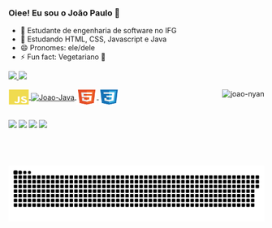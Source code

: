 ### Oiee! Eu sou o João Paulo 👋

- 🔭 Estudante de engenharia de software no IFG
- 🌱 Estudando HTML, CSS, Javascript e Java 
- 😄 Pronomes: ele/dele
- ⚡ Fun fact: Vegetariano 🌿

<div>
  <a href="https://github.com/JoaoPauloPach">
  <img height="170em" src="https://github-readme-stats.vercel.app/api?username=joaopaulopach&show_icons=true&theme=merko&include_all_commits=true&count_private=true"/>
  <img height="170em" src="https://github-readme-stats.vercel.app/api/top-langs/?username=joaopaulopach&layout=compact&langs_count=7&theme=merko"/>
</div>

  <div style="display: inline_block"><br>
  <img align="center" alt="Joao-Js" height="30" width="40" src="https://raw.githubusercontent.com/devicons/devicon/master/icons/javascript/javascript-plain.svg">
  <img align="center" alt="Joao-Java" height="30" width="40" src="https://cdn.jsdelivr.net/gh/devicons/devicon/icons/java/java-original.svg">
  <img align="center" alt="Joao-HTML" height="30" width="40" src="https://raw.githubusercontent.com/devicons/devicon/master/icons/html5/html5-original.svg">
  <img align="center" alt="Joao-CSS" height="30" width="40" src="https://raw.githubusercontent.com/devicons/devicon/master/icons/css3/css3-original.svg">
  <img height="150em" align="right" alt="joao-nyan" src="https://gizmodo.uol.com.br/wp-content/blogs.dir/8/files/2021/02/nyan-cat-1.gif">
</div>
  
  ##
  
  <div>
     <a href="https://www.youtube.com/channel/UCfbfaJFqJ7ccUR-ul4_7NHA" target="_blank"><img src="https://img.shields.io/badge/YouTube-FF0000?style=for-the-badge&logo=youtube&logoColor=white" target="_blank"></a>
  <a href="https://www.instagram.com/joaopaulopach/" target="_blank"><img src="https://img.shields.io/badge/-Instagram-%FFFFFF?style=for-the-badge&logo=instagram&logoColor=white" target="_blank"></a>
  <a href = "mailto:joao.pacheco@estudantes.ifg.edu.br"><img src="https://img.shields.io/badge/-Gmail-%23333?style=for-the-badge&logo=gmail&logoColor=white" target="_blank"></a>
  <a href="https://www.linkedin.com/in/devjoaopaulo/" target="_blank"><img src="https://img.shields.io/badge/-LinkedIn-%230077B5?style=for-the-badge&logo=linkedin&logoColor=white" target="_blank"></a> 
    
  </div>
  
  ![Snake animation](https://github.com/JoaoPauloPach/JoaoPauloPach/blob/output/github-contribution-grid-snake.svg)
